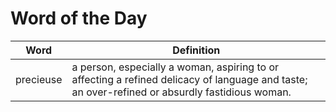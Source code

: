 # Word of the Day

|Word|Definition|
|---|---|
|precieuse|a person, especially a woman, aspiring to or affecting a refined delicacy of language and taste; an over-refined or absurdly fastidious woman.|